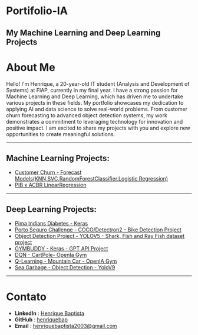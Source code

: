 # Portifolio-IA
My Machine Learning and Deep Learning Projects
---
# About Me
Hello! I'm Henrique, a 20-year-old IT student (Analysis and Development of Systems) at FIAP, currently in my final year. I have a strong passion for Machine Learning and Deep Learning, which has driven me to undertake various projects in these fields. My portfolio showcases my dedication to applying AI and data science to solve real-world problems. From customer churn forecasting to advanced object detection systems, my work demonstrates a commitment to leveraging technology for innovation and positive impact. I am excited to share my projects with you and explore new opportunities to create meaningful solutions.

---
## Machine Learning Projects:
- [Customer Churn - Forecast Models(KNN,SVC,RandomForestClassifier,Logistic Regression)](https://github.com/henriquebap/Machine_Learning_HB/blob/main/chekpoint2/ExercicioClassificacaoAula.ipynb)
- [PIB x ACBR LinearRegression](https://github.com/henriquebap/Machine_Learning_HB/blob/main/chekpoint2/PIBxACBR_LinearRegression.ipynb)


---
## Deep Learning Projects:
- [Pima Indians Diabetes - Keras](https://github.com/henriquebap/Machine_Learning_HB/tree/main/Keras)
- [Porto Seguro Challenge - COCO/Detectron2 - Bike Detection Project](https://github.com/henriquebap/R-CNN-OD-Sprint)
- [Object Detection Project - YOLOV5 - Shark, Fish and Ray Fish dataset project](https://github.com/henriquebap/YoloV5-Shark-Detection)
- [GYMBUDDY - Keras - GPT API Project](https://github.com/henriquebap/GYMBUDDY-IA)
- [DQN - CartPole- OpenIa Gym](https://github.com/henriquebap/Machine_Learning_HB/blob/main/Deep%20Q-Learning/CartPole-DQN.ipynb)
- [Q-Learning - Mountain Car - OpenIA Gym](https://github.com/henriquebap/Machine_Learning_HB/blob/main/Mountain-Car-Gym-Q-Learning.ipynb)
- [Sea Garbage - Object Detection - YoloV9](https://github.com/henriquebap/Blue-Clean-YoloV9/tree/main)


---
# Contato
- **LinkedIn** : [Henrique Baptista](https://www.linkedin.com/in/henrique-baptista777/)
- **GitHub** : [henriquebap](https://github.com/henriquebap)
- **Email** : [henriquebaptista2003@gmail.com](mailto:henriquebaptista2003@gmail.com)
